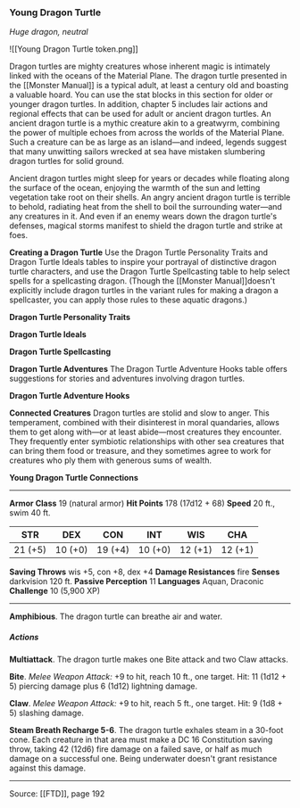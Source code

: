 ### Young Dragon Turtle
_Huge dragon, neutral_

![[Young Dragon Turtle token.png]]

Dragon turtles are mighty creatures whose inherent magic is intimately linked with the oceans of the Material Plane. The dragon turtle presented in the [[Monster Manual]] is a typical adult, at least a century old and boasting a valuable hoard. You can use the stat blocks in this section for older or younger dragon turtles. In addition, chapter 5 includes lair actions and regional effects that can be used for adult or ancient dragon turtles. An ancient dragon turtle is a mythic creature akin to a greatwyrm, combining the power of multiple echoes from across the worlds of the Material Plane. Such a creature can be as large as an island—and indeed, legends suggest that many unwitting sailors wrecked at sea have mistaken slumbering dragon turtles for solid ground.

Ancient dragon turtles might sleep for years or decades while floating along the surface of the ocean, enjoying the warmth of the sun and letting vegetation take root on their shells. An angry ancient dragon turtle is terrible to behold, radiating heat from the shell to boil the surrounding water—and any creatures in it. And even if an enemy wears down the dragon turtle's defenses, magical storms manifest to shield the dragon turtle and strike at foes.


**Creating a Dragon Turtle** Use the Dragon Turtle Personality Traits and Dragon Turtle Ideals tables to inspire your portrayal of distinctive dragon turtle characters, and use the Dragon Turtle Spellcasting table to help select spells for a spellcasting dragon. (Though the [[Monster Manual]]doesn't explicitly include dragon turtles in the variant rules for making a dragon a spellcaster, you can apply those rules to these aquatic dragons.)

**Dragon Turtle Personality Traits** 


**Dragon Turtle Ideals** 


**Dragon Turtle Spellcasting** 



**Dragon Turtle Adventures** The Dragon Turtle Adventure Hooks table offers suggestions for stories and adventures involving dragon turtles.

**Dragon Turtle Adventure Hooks** 


**Connected Creatures** Dragon turtles are stolid and slow to anger. This temperament, combined with their disinterest in moral quandaries, allows them to get along with—or at least abide—most creatures they encounter. They frequently enter symbiotic relationships with other sea creatures that can bring them food or treasure, and they sometimes agree to work for creatures who ply them with generous sums of wealth.


**Young Dragon Turtle Connections** 






---

**Armor Class** 19 (natural armor)
**Hit Points** 178 (17d12 + 68)
**Speed** 20 ft., swim 40 ft.

| STR     | DEX     | CON     | INT     | WIS     | CHA     |
|---------|---------|---------|---------|---------|---------|
| 21 (+5) | 10 (+0) | 19 (+4) | 10 (+0) | 12 (+1) | 12 (+1) |

**Saving Throws** wis +5, con +8, dex +4
**Damage Resistances** fire
**Senses** darkvision 120 ft.
**Passive Perception** 11
**Languages** Aquan, Draconic
**Challenge** 10 (5,900 XP)

---

**Amphibious**. The dragon turtle can breathe air and water.

##### Actions
**Multiattack**. The dragon turtle makes one Bite attack and two Claw attacks.

**Bite**. _Melee Weapon Attack:_ +9 to hit, reach 10 ft., one target. Hit: 11 (1d12 + 5) piercing damage plus 6 (1d12) lightning damage.

**Claw**. _Melee Weapon Attack:_ +9 to hit, reach 5 ft., one target. Hit: 9 (1d8 + 5) slashing damage.

**Steam Breath Recharge 5-6**. The dragon turtle exhales steam in a 30-foot cone. Each creature in that area must make a DC 16 Constitution saving throw, taking 42 (12d6) fire damage on a failed save, or half as much damage on a successful one. Being underwater doesn't grant resistance against this damage.


---

Source: [[FTD]], page 192